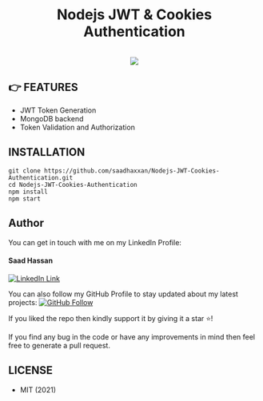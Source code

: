 <div align="center">
	<h1>Nodejs JWT & Cookies Authentication<br><br>
	<img src="https://images.ctfassets.net/23aumh6u8s0i/16VIM0ExdiVtMpEVamzZzG/a0b6699a966257d51fa001ab55ddf5b4/jwt_05">
	</h1>
</div>

## 👉 FEATURES

- JWT Token Generation
- MongoDB backend
- Token Validation and Authorization

##  INSTALLATION

```
git clone https://github.com/saadhaxxan/Nodejs-JWT-Cookies-Authentication.git
cd Nodejs-JWT-Cookies-Authentication
npm install
npm start
```


## Author
You can get in touch with me on my LinkedIn Profile:

#### Saad Hassan
[![LinkedIn Link](https://img.shields.io/badge/Connect-saadhaxxan-blue.svg?logo=linkedin&longCache=true&style=social&label=Connect
)](https://www.linkedin.com/in/saadhaxxan)

You can also follow my GitHub Profile to stay updated about my latest projects: [![GitHub Follow](https://img.shields.io/badge/Connect-saadhaxxan-blue.svg?logo=Github&longCache=true&style=social&label=Follow)](https://github.com/saadhaxxan)

If you liked the repo then kindly support it by giving it a star ⭐!

If you find any bug in the code or have any improvements in mind then feel free to generate a pull request.

## LICENSE
- MIT (2021)
